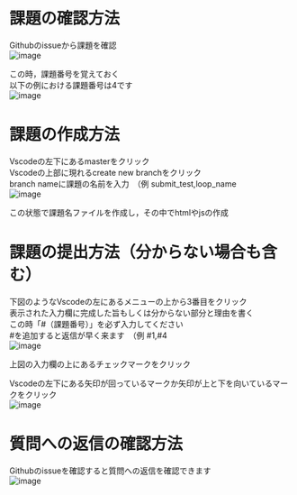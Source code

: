 # 課題の確認方法

Githubのissueから課題を確認  
![image](https://user-images.githubusercontent.com/65803294/85736338-5f69a780-b739-11ea-833b-334f08333699.png)

この時，課題番号を覚えておく  
以下の例における課題番号は4です  
![image](https://user-images.githubusercontent.com/65803294/85736450-76a89500-b739-11ea-89ca-19037302a27d.png)

# 課題の作成方法

Vscodeの左下にあるmasterをクリック  
Vscodeの上部に現れるcreate new branchをクリック  
branch nameに課題の名前を入力　（例 submit_test,loop_name  
![image](https://user-images.githubusercontent.com/65803294/85736528-86c07480-b739-11ea-990d-0cb110a0d91c.png)

この状態で課題名ファイルを作成し，その中でhtmlやjsの作成

# 課題の提出方法（分からない場合も含む）

下図のようなVscodeの左にあるメニューの上から3番目をクリック  
表示された入力欄に完成した旨もしくは分からない部分と理由を書く  
<span stype="color: red;">この時「#（課題番号）」を必ず入力してください  
#を追加すると返信が早く来ます</span>　（例 #1,#4  
![image](https://user-images.githubusercontent.com/65803294/85736610-993aae00-b739-11ea-9933-46c80e9d5205.png)

上図の入力欄の上にあるチェックマークをクリック

Vscodeの左下にある矢印が回っているマークか矢印が上と下を向いているマークをクリック  
![image](https://user-images.githubusercontent.com/65803294/85736662-a2c41600-b739-11ea-88cb-31cff19d809f.png)

# 質問への返信の確認方法

Githubのissueを確認すると質問への返信を確認できます  
![image](https://user-images.githubusercontent.com/65803294/85736764-bb343080-b739-11ea-9c53-90ff36bc1a34.png)